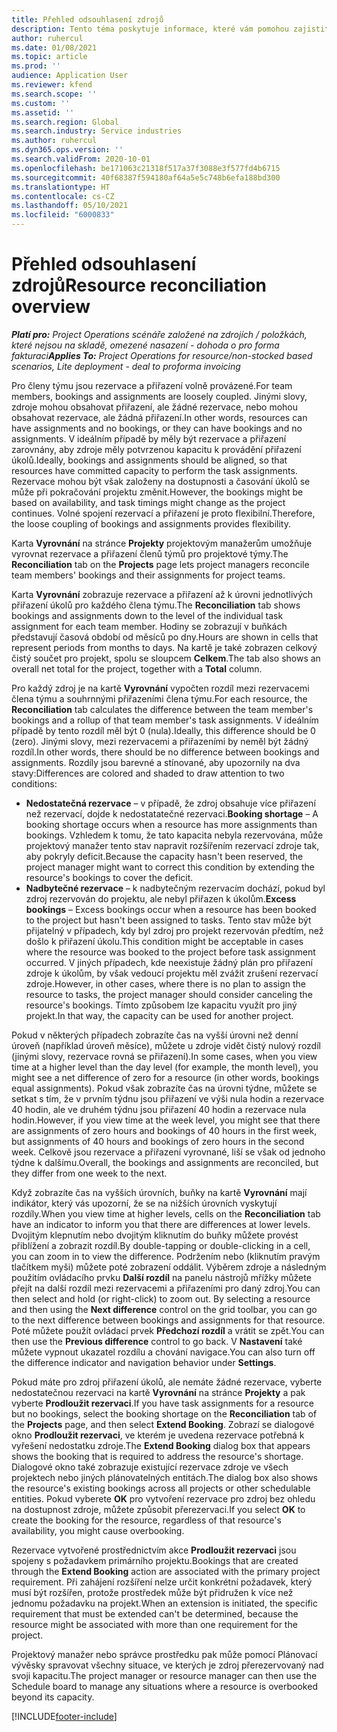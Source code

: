```yaml
---
title: Přehled odsouhlasení zdrojů
description: Tento téma poskytuje informace, které vám pomohou zajistit, aby rezervace a přiřazení zdrojů pro projekty byly sladěny.
author: ruhercul
ms.date: 01/08/2021
ms.topic: article
ms.prod: ''
audience: Application User
ms.reviewer: kfend
ms.search.scope: ''
ms.custom: ''
ms.assetid: ''
ms.search.region: Global
ms.search.industry: Service industries
ms.author: ruhercul
ms.dyn365.ops.version: ''
ms.search.validFrom: 2020-10-01
ms.openlocfilehash: be171063c21318f517a37f3088e3f577fd4b6715
ms.sourcegitcommit: 40f68387f594180af64a5e5c748b6efa188bd300
ms.translationtype: HT
ms.contentlocale: cs-CZ
ms.lasthandoff: 05/10/2021
ms.locfileid: "6000833"
---
```

# <a name="resource-reconciliation-overview"></a><span data-ttu-id="d64e9-103">Přehled odsouhlasení zdrojů</span><span class="sxs-lookup"><span data-stu-id="d64e9-103">Resource reconciliation overview</span></span>

<span data-ttu-id="d64e9-104">_**Platí pro:** Project Operations scénáře založené na zdrojích / položkách, které nejsou na skladě, omezené nasazení - dohoda o pro forma fakturaci_</span><span class="sxs-lookup"><span data-stu-id="d64e9-104">_**Applies To:** Project Operations for resource/non-stocked based scenarios, Lite deployment - deal to proforma invoicing_</span></span>

<span data-ttu-id="d64e9-105">Pro členy týmu jsou rezervace a přiřazení volně provázené.</span><span class="sxs-lookup"><span data-stu-id="d64e9-105">For team members, bookings and assignments are loosely coupled.</span></span> <span data-ttu-id="d64e9-106">Jinými slovy, zdroje mohou obsahovat přiřazení, ale žádné rezervace, nebo mohou obsahovat rezervace, ale žádná přiřazení.</span><span class="sxs-lookup"><span data-stu-id="d64e9-106">In other words, resources can have assignments and no bookings, or they can have bookings and no assignments.</span></span> <span data-ttu-id="d64e9-107">V ideálním případě by měly být rezervace a přiřazení zarovnány, aby zdroje měly potvrzenou kapacitu k provádění přiřazení úkolů.</span><span class="sxs-lookup"><span data-stu-id="d64e9-107">Ideally, bookings and assignments should be aligned, so that resources have committed capacity to perform the task assignments.</span></span> <span data-ttu-id="d64e9-108">Rezervace mohou být však založeny na dostupnosti a časování úkolů se může při pokračování projektu změnit.</span><span class="sxs-lookup"><span data-stu-id="d64e9-108">However, the bookings might be based on availability, and task timings might change as the project continues.</span></span> <span data-ttu-id="d64e9-109">Volné spojení rezervací a přiřazení je proto flexibilní.</span><span class="sxs-lookup"><span data-stu-id="d64e9-109">Therefore, the loose coupling of bookings and assignments provides flexibility.</span></span>

<span data-ttu-id="d64e9-110">Karta **Vyrovnání** na stránce **Projekty** projektovým manažerům umožňuje vyrovnat rezervace a přiřazení členů týmů pro projektové týmy.</span><span class="sxs-lookup"><span data-stu-id="d64e9-110">The **Reconciliation** tab on the **Projects** page lets project managers reconcile team members' bookings and their assignments for project teams.</span></span>

<span data-ttu-id="d64e9-111">Karta **Vyrovnání** zobrazuje rezervace a přiřazení až k úrovni jednotlivých přiřazení úkolů pro každého člena týmu.</span><span class="sxs-lookup"><span data-stu-id="d64e9-111">The **Reconciliation** tab shows bookings and assignments down to the level of the individual task assignment for each team member.</span></span> <span data-ttu-id="d64e9-112">Hodiny se zobrazují v buňkách představují časová období od měsíců po dny.</span><span class="sxs-lookup"><span data-stu-id="d64e9-112">Hours are shown in cells that represent periods from months to days.</span></span> <span data-ttu-id="d64e9-113">Na kartě je také zobrazen celkový čistý součet pro projekt, spolu se sloupcem **Celkem**.</span><span class="sxs-lookup"><span data-stu-id="d64e9-113">The tab also shows an overall net total for the project, together with a **Total** column.</span></span>

<span data-ttu-id="d64e9-114">Pro každý zdroj je na kartě **Vyrovnání** vypočten rozdíl mezi rezervacemi člena týmu a souhrnnými přiřazeními člena týmu.</span><span class="sxs-lookup"><span data-stu-id="d64e9-114">For each resource, the **Reconciliation** tab calculates the difference between the team member's bookings and a rollup of that team member's task assignments.</span></span> <span data-ttu-id="d64e9-115">V ideálním případě by tento rozdíl měl být 0 (nula).</span><span class="sxs-lookup"><span data-stu-id="d64e9-115">Ideally, this difference should be 0 (zero).</span></span> <span data-ttu-id="d64e9-116">Jinými slovy, mezi rezervacemi a přiřazeními by neměl být žádný rozdíl.</span><span class="sxs-lookup"><span data-stu-id="d64e9-116">In other words, there should be no difference between bookings and assignments.</span></span> <span data-ttu-id="d64e9-117">Rozdíly jsou barevné a stínované, aby upozornily na dva stavy:</span><span class="sxs-lookup"><span data-stu-id="d64e9-117">Differences are colored and shaded to draw attention to two conditions:</span></span>

- <span data-ttu-id="d64e9-118">**Nedostatečná rezervace** – v případě, že zdroj obsahuje více přiřazení než rezervací, dojde k nedostatatečné rezervaci.</span><span class="sxs-lookup"><span data-stu-id="d64e9-118">**Booking shortage** – A booking shortage occurs when a resource has more assignments than bookings.</span></span> <span data-ttu-id="d64e9-119">Vzhledem k tomu, že tato kapacita nebyla rezervována, může projektový manažer tento stav napravit rozšířením rezervací zdroje tak, aby pokryly deficit.</span><span class="sxs-lookup"><span data-stu-id="d64e9-119">Because the capacity hasn't been reserved, the project manager might want to correct this condition by extending the resource's bookings to cover the deficit.</span></span>
- <span data-ttu-id="d64e9-120">**Nadbytečné rezervace** – k nadbytečným rezervacím dochází, pokud byl zdroj rezervován do projektu, ale nebyl přiřazen k úkolům.</span><span class="sxs-lookup"><span data-stu-id="d64e9-120">**Excess bookings** – Excess bookings occur when a resource has been booked to the project but hasn't been assigned to tasks.</span></span> <span data-ttu-id="d64e9-121">Tento stav může být přijatelný v případech, kdy byl zdroj pro projekt rezervován předtím, než došlo k přiřazení úkolu.</span><span class="sxs-lookup"><span data-stu-id="d64e9-121">This condition might be acceptable in cases where the resource was booked to the project before task assignment occurred.</span></span> <span data-ttu-id="d64e9-122">V jiných případech, kde neexistuje žádný plán pro přiřazení zdroje k úkolům, by však vedoucí projektu měl zvážit zrušení rezervací zdroje.</span><span class="sxs-lookup"><span data-stu-id="d64e9-122">However, in other cases, where there is no plan to assign the resource to tasks, the project manager should consider canceling the resource's bookings.</span></span> <span data-ttu-id="d64e9-123">Tímto způsobem lze kapacitu využít pro jiný projekt.</span><span class="sxs-lookup"><span data-stu-id="d64e9-123">In that way, the capacity can be used for another project.</span></span>

<span data-ttu-id="d64e9-124">Pokud v některých případech zobrazíte čas na vyšší úrovni než denní úroveň (například úroveň měsíce), můžete u zdroje vidět čistý nulový rozdíl (jinými slovy, rezervace rovná se přiřazení).</span><span class="sxs-lookup"><span data-stu-id="d64e9-124">In some cases, when you view time at a higher level than the day level (for example, the month level), you might see a net difference of zero for a resource (in other words, bookings equal assignments).</span></span> <span data-ttu-id="d64e9-125">Pokud však zobrazíte čas na úrovni týdne, můžete se setkat s tím, že v prvním týdnu jsou přiřazení ve výši nula hodin a rezervace 40 hodin, ale ve druhém týdnu jsou přiřazení 40 hodin a rezervace nula hodin.</span><span class="sxs-lookup"><span data-stu-id="d64e9-125">However, if you view time at the week level, you might see that there are assignments of zero hours and bookings of 40 hours in the first week, but assignments of 40 hours and bookings of zero hours in the second week.</span></span> <span data-ttu-id="d64e9-126">Celkově jsou rezervace a přiřazení vyrovnané, liší se však od jednoho týdne k dalšímu.</span><span class="sxs-lookup"><span data-stu-id="d64e9-126">Overall, the bookings and assignments are reconciled, but they differ from one week to the next.</span></span>

<span data-ttu-id="d64e9-127">Když zobrazíte čas na vyšších úrovních, buňky na kartě **Vyrovnání** mají indikátor, který vás upozorní, že se na nižších úrovních vyskytují rozdíly.</span><span class="sxs-lookup"><span data-stu-id="d64e9-127">When you view time at higher levels, cells on the **Reconciliation** tab have an indicator to inform you that there are differences at lower levels.</span></span> <span data-ttu-id="d64e9-128">Dvojitým klepnutím nebo dvojitým kliknutím do buňky můžete provést přiblížení a zobrazit rozdíl.</span><span class="sxs-lookup"><span data-stu-id="d64e9-128">By double-tapping or double-clicking in a cell, you can zoom in to view the difference.</span></span> <span data-ttu-id="d64e9-129">Podržením nebo (kliknutím pravým tlačítkem myši) můžete poté zobrazení oddálit. Výběrem zdroje a následným použitím ovládacího prvku **Další rozdíl** na panelu nástrojů mřížky můžete přejít na další rozdíl mezi rezervacemi a přiřazeními pro daný zdroj.</span><span class="sxs-lookup"><span data-stu-id="d64e9-129">You can then select and hold (or right-click) to zoom out. By selecting a resource and then using the **Next difference** control on the grid toolbar, you can go to the next difference between bookings and assignments for that resource.</span></span> <span data-ttu-id="d64e9-130">Poté můžete použít ovládací prvek **Předchozí rozdíl** a vrátit se zpět.</span><span class="sxs-lookup"><span data-stu-id="d64e9-130">You can then use the **Previous difference** control to go back.</span></span> <span data-ttu-id="d64e9-131">V **Nastavení** také můžete vypnout ukazatel rozdílu a chování navigace.</span><span class="sxs-lookup"><span data-stu-id="d64e9-131">You can also turn off the difference indicator and navigation behavior under **Settings**.</span></span>

<span data-ttu-id="d64e9-132">Pokud máte pro zdroj přiřazení úkolů, ale nemáte žádné rezervace, vyberte nedostatečnou rezervaci na kartě **Vyrovnání** na stránce **Projekty** a pak vyberte **Prodloužit rezervaci**.</span><span class="sxs-lookup"><span data-stu-id="d64e9-132">If you have task assignments for a resource but no bookings, select the booking shortage on the **Reconciliation** tab of the **Projects** page, and then select **Extend Booking**.</span></span> <span data-ttu-id="d64e9-133">Zobrazí se dialogové okno **Prodloužit rezervaci**, ve kterém je uvedena rezervace potřebná k vyřešení nedostatku zdroje.</span><span class="sxs-lookup"><span data-stu-id="d64e9-133">The **Extend Booking** dialog box that appears shows the booking that is required to address the resource's shortage.</span></span> <span data-ttu-id="d64e9-134">Dialogové okno také zobrazuje existující rezervace zdroje ve všech projektech nebo jiných plánovatelných entitách.</span><span class="sxs-lookup"><span data-stu-id="d64e9-134">The dialog box also shows the resource's existing bookings across all projects or other schedulable entities.</span></span> <span data-ttu-id="d64e9-135">Pokud vyberete **OK** pro vytvoření rezervace pro zdroj bez ohledu na dostupnost zdroje, můžete způsobit přerezervaci.</span><span class="sxs-lookup"><span data-stu-id="d64e9-135">If you select **OK** to create the booking for the resource, regardless of that resource's availability, you might cause overbooking.</span></span>

<span data-ttu-id="d64e9-136">Rezervace vytvořené prostřednictvím akce **Prodloužit rezervaci** jsou spojeny s požadavkem primárního projektu.</span><span class="sxs-lookup"><span data-stu-id="d64e9-136">Bookings that are created through the **Extend Booking** action are associated with the primary project requirement.</span></span> <span data-ttu-id="d64e9-137">Při zahájení rozšíření nelze určit konkrétní požadavek, který musí být rozšířen, protože prostředek může být přidružen k více než jednomu požadavku na projekt.</span><span class="sxs-lookup"><span data-stu-id="d64e9-137">When an extension is initiated, the specific requirement that must be extended can't be determined, because the resource might be associated with more than one requirement for the project.</span></span>

<span data-ttu-id="d64e9-138">Projektový manažer nebo správce prostředku pak může pomocí Plánovací vývěsky spravovat všechny situace, ve kterých je zdroj přerezervovaný nad svoji kapacitu.</span><span class="sxs-lookup"><span data-stu-id="d64e9-138">The project manager or resource manager can then use the Schedule board to manage any situations where a resource is overbooked beyond its capacity.</span></span>


[!INCLUDE[footer-include](../includes/footer-banner.md)]